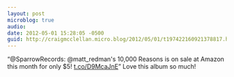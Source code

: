 ```yaml
---
layout: post
microblog: true
audio: 
date: 2012-05-01 15:28:05 -0500
guid: http://craigmcclellan.micro.blog/2012/05/01/t197422160921378817.html
---
```

“@SparrowRecords: @matt_redman's 10,000 Reasons is on sale at Amazon this month for only $5! [t.co/D9McaJnE](http://t.co/D9McaJnE?)” Love this album so much!
